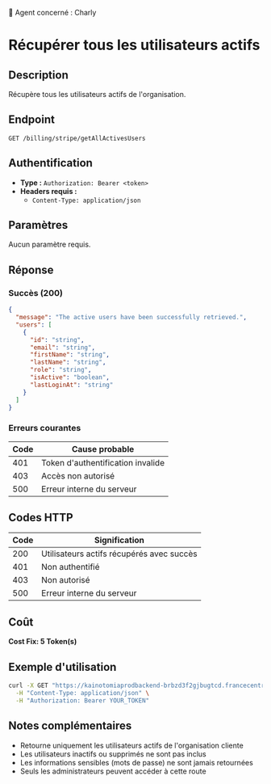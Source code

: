 🧠 Agent concerné : Charly
# Récupérer tous les utilisateurs actifs

## Description
Récupère tous les utilisateurs actifs de l'organisation.

## Endpoint
```
GET /billing/stripe/getAllActivesUsers
```

## Authentification
- **Type :** `Authorization: Bearer <token>`
- **Headers requis :**
  - `Content-Type: application/json`

## Paramètres
Aucun paramètre requis.

## Réponse

### Succès (200)
```json
{
  "message": "The active users have been successfully retrieved.",
  "users": [
    {
      "id": "string",
      "email": "string",
      "firstName": "string",
      "lastName": "string",
      "role": "string",
      "isActive": "boolean",
      "lastLoginAt": "string"
    }
  ]
}
```

### Erreurs courantes

| Code | Cause probable |
|------|----------------|
| 401 | Token d'authentification invalide |
| 403 | Accès non autorisé |
| 500 | Erreur interne du serveur |

## Codes HTTP

| Code | Signification |
|------|---------------|
| 200 | Utilisateurs actifs récupérés avec succès |
| 401 | Non authentifié |
| 403 | Non autorisé |
| 500 | Erreur interne du serveur |

## Coût
**Cost Fix: 5 Token(s)**

## Exemple d'utilisation

```bash
curl -X GET "https://kainotomiaprodbackend-brbzd3f2gjbugtcd.francecentral-01.azurewebsites.net/billing/stripe/getAllActivesUsers" \
  -H "Content-Type: application/json" \
  -H "Authorization: Bearer YOUR_TOKEN"
```

## Notes complémentaires
- Retourne uniquement les utilisateurs actifs de l'organisation cliente
- Les utilisateurs inactifs ou supprimés ne sont pas inclus
- Les informations sensibles (mots de passe) ne sont jamais retournées
- Seuls les administrateurs peuvent accéder à cette route 